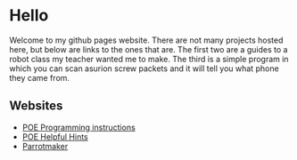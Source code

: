 # Hello

Welcome to my github pages website. There are not many projects hosted here, but below are links to the ones that are. The first two are a guides to a robot class my teacher wanted me to make. The third is a simple program in which you can scan asurion screw packets and it will tell you what phone they came from.

## Websites

* [POE Programming instructions](POE-Programming.md)
* [POE Helpful Hints](POE-Helpful-Hints.md)
* [Parrotmaker](parrotmaker)
  